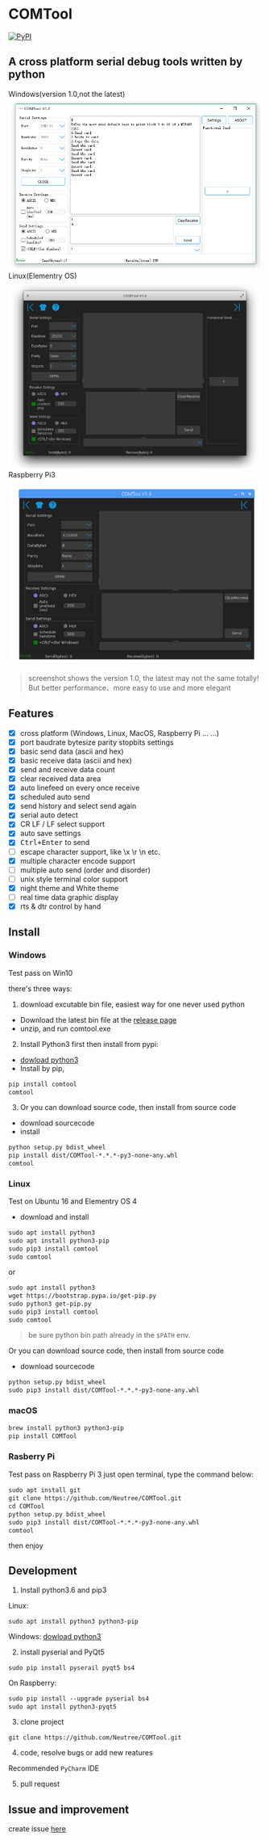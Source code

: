 COMTool
========

 [![PyPI](https://img.shields.io/pypi/v/comtool.svg)](https://pypi.python.org/pypi/comtool/)

A cross platform serial debug tools written by python
--------

Windows(version 1.0,not the latest)
![Windows screenshot](./COMToolData/assets/screenshot_V1.3.png)
Linux(Elementry OS)
![Linux(Elementry OS)screenshot](./COMToolData/assets/screenshot_V1.4_night.png)
Raspberry Pi3
![Raspberry Pi screenshot](./COMToolData/assets/RaspberryPiScreenshot.png)
> screenshot shows the version 1.0, the latest may not the same totally! But better performance、more easy to use and more elegant

## Features

- [x] cross platform (Windows, Linux, MacOS, Raspberry Pi ... ...)
- [x] port baudrate bytesize parity stopbits settings
- [x] basic send data (ascii and hex)
- [x] basic receive data (ascii and hex)
- [x] send and receive data count
- [x] clear received data area
- [x] auto linefeed on every once receive
- [x] scheduled auto send
- [x] send history and select send again
- [x] serial auto detect
- [x] CR LF / LF select support
- [x] auto save settings
- [x] <kbd>Ctrl+Enter</kbd> to send
- [ ] escape character support, like \x \r \n etc.
- [x] multiple character encode support
- [ ] multiple auto send (order and disorder)
- [ ] unix style terminal color support
- [x] night theme and White theme
- [ ] real time data graphic display
- [x] rts & dtr control by hand

## Install

### Windows

Test pass on Win10

there's three ways:
1. download excutable bin file, easiest way for one never used python
  * Download the latest bin file at the [release page](https://github.com/Neutree/COMTool/releases)
  * unzip, and run comtool.exe
2. Install Python3 first then install from pypi:
  * [dowload python3](https://www.python.org/downloads/)
  * Install by pip,
```
pip install comtool
comtool
```
3. Or you can download source code, then install from source code
  * download sourcecode
  * install
```
python setup.py bdist_wheel
pip install dist/COMTool-*.*.*-py3-none-any.whl
comtool
```


### Linux

Test on Ubuntu 16 and Elementry OS 4

* download and install
```
sudo apt install python3
sudo apt install python3-pip
sudo pip3 install comtool
sudo comtool
```
or
```
sudo apt install python3
wget https://bootstrap.pypa.io/get-pip.py 
sudo python3 get-pip.py
sudo pip3 install comtool
sudo comtool
```
> be sure python bin path already in the `$PATH` env.



 Or you can download source code, then install from source code
  * download sourcecode
```
python setup.py bdist_wheel
sudo pip3 install dist/COMTool-*.*.*-py3-none-any.whl
```


### macOS

```
brew install python3 python3-pip
pip install COMTool
```

### Rasberry Pi

Test pass on Raspberry Pi 3
just open terminal, type the command below:
```
sudo apt install git
git clone https://github.com/Neutree/COMTool.git
cd COMTool
python setup.py bdist_wheel
sudo pip3 install dist/COMTool-*.*.*-py3-none-any.whl
comtool
```
then enjoy

## Development

1. Install python3.6 and pip3

Linux:
```
sudo apt install python3 python3-pip
```

Windows: 
  [dowload python3](https://www.python.org/downloads/)

2. install pyserial and PyQt5
```
sudo pip install pyserail pyqt5 bs4
```
On Raspberry:
```
sudo pip install --upgrade pyserial bs4
sudo apt install python3-pyqt5
```

3. clone project
```
git clone https://github.com/Neutree/COMTool.git
```

4. code, resolve bugs or add new reatures

Recommended `PyCharm` IDE


5. pull request

## Issue and improvement

create issue [here](https://github.com/Neutree/COMTool/issues/new)



